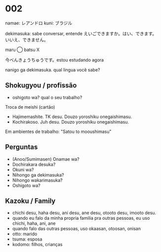 # 002

namae: レアンドロ
kuni: ブラジル

dekimasuka: sabe conversar, entende
えいごできますか。はい、できます。いいえ、できません。

maru ⃝
batsu Ⅹ

今べんきょうちゅうです。estou estudando agora

nanigo ga dekimasuka. qual lingua você sabe?

## Shokugyou / profissão

- oshigoto wa? qual o seu trabalho?

Troca de meishi (cartão)

- Hajimemashite. TK desu. Douzo yoroshiku onegaishimasu.
- Kochirakoso. Juh desu. Douzo yoroshiku onegaishimasu.

Em ambientes de trabalho: "Satou to mooushimasu"

## Perguntas

- (Anoo/Sumimasen) Onamae wa?
- Dochirakara desuka?
- Okuni wa?
- Nihongo ga dekimasuka?
- Nihongo wakarimasuka?
- Oshigoto wa?

## Kazoku / Family

- chichi desu, haha desu, ani desu, ane desu, otooto desu, imooto desu.
- quando eu falo da minha propria familia pra outras pessoas, eu uso chichi, haha, ani, ane
- quando falo das outras pessoas, uso okaasan, otoosan, onisan
- otto: marido
- tsuma: esposa
- kodomo: filhos, crianças
